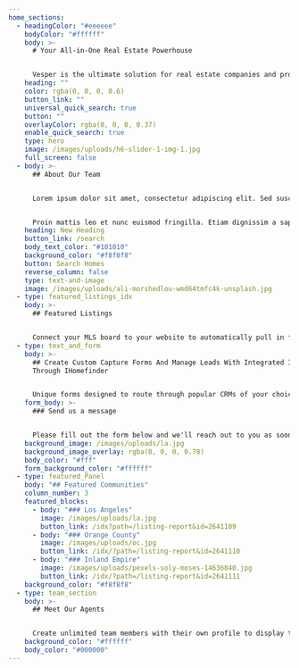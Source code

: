 ```yaml
---
home_sections:
  - headingColor: "#eeeeee"
    bodyColor: "#ffffff"
    body: >-
      # Your All-in-One Real Estate Powerhouse


      Vesper is the ultimate solution for real estate companies and professionals. It is the biggest all-in-one solution built for security, speed, and flexibility.
    heading: ""
    color: rgba(0, 0, 0, 0.6)
    button_link: ""
    universal_quick_search: true
    button: ""
    overlayColor: rgba(0, 0, 0, 0.37)
    enable_quick_search: true
    type: hero
    image: /images/uploads/h6-slider-1-img-1.jpg
    full_screen: false
  - body: >-
      ## About Our Team


      Lorem ipsum dolor sit amet, consectetur adipiscing elit. Sed suscipit varius suscipit. Nullam ullamcorper nunc in diam tempor, non malesuada leo sollicitudin. Sed lorem nulla, tincidunt tempor libero vitae, dignissim porttitor justo. Curabitur ornare neque quis nibh commodo porta. Pellentesque eleifend a dui vel lobortis. Donec sit amet nibh ut nulla.


      Proin mattis leo et nunc euismod fringilla. Etiam dignissim a sapien ac sagittis.Curabitur ornare neque quis nibh commodo porta. Pellentesque eleifend a dui vel lobortis. Donec sit amet nibh ut nulla ullamcorper rutrum.
    heading: New Heading
    button_link: /search
    body_text_color: "#101010"
    background_color: "#f8f8f8"
    button: Search Homes
    reverse_column: false
    type: text-and-image
    image: /images/uploads/ali-morshedlou-wmd64tmfc4k-unsplash.jpg
  - type: featured_listings_idx
    body: >-
      ## Featured Listings


      Connect your MLS board to your website to automatically pull in featured listings from your office.
  - type: text_and_form
    body: >-
      ## Create Custom Capture Forms And Manage Leads With Integrated IDX
      Through IHomefinder


      Unique forms designed to route through popular CRMs of your choice or use our integrated CRM through IHomefinder
    form_body: >-
      ### Send us a message


      Please fill out the form below and we'll reach out to you as soon as possible!
    background_image: /images/uploads/la.jpg
    background_image_overlay: rgba(0, 0, 0, 0.78)
    body_color: "#fff"
    form_background_color: "#ffffff"
  - type: featured_Panel
    body: "## Featured Communities"
    column_number: 3
    featured_blocks:
      - body: "### Los Angeles"
        image: /images/uploads/la.jpg
        button_link: /idx?path=/listing-report&id=2641109
      - body: "### Orange County"
        image: /images/uploads/oc.jpg
        button_link: /idx/?path=/listing-report&id=2641110
      - body: "### Inland Empire"
        image: /images/uploads/pexels-soly-moses-14636840.jpg
        button_link: /idx/?path=/listing-report&id=2641111
    background_color: "#f8f8f8"
  - type: team_section
    body: >-
      ## Meet Our Agents


      Create unlimited team members with their own profile to display their contact information.
    background_color: "#ffffff"
    body_color: "#000000"
---
```

